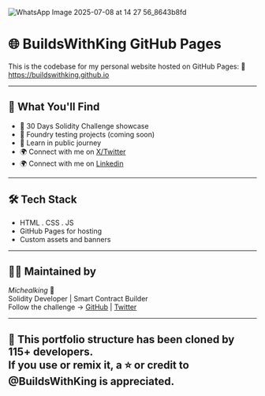 
![WhatsApp Image 2025-07-08 at 14 27 56_8643b8fd](https://github.com/user-attachments/assets/8bd04893-4e32-41dc-a2b2-41cdb61af4c7)


# 🌐 BuildsWithKing GitHub Pages

This is the codebase for my personal website hosted on GitHub Pages:
🔗 https://buildswithking.github.io

---

## 🚀 What You'll Find

- 📜 30 Days Solidity Challenge showcase
- 🧪 Foundry testing projects (coming soon)
- 🧠 Learn in public journey
- 🌍 Connect with me on [X/Twitter](https://x.com/BuildsWithKing)
- 🌍 Connect with me on [Linkedin](https://www.linkedin.com/in/christian-michealking-89724434a?utm_source=share&utm_campaign=share_via&utm_content=profile&utm_medium=android_app)

---

## 🛠 Tech Stack

- HTML . CSS . JS
- GitHub Pages for hosting
- Custom assets and banners

---

## 🧑‍💻 Maintained by

*Michealking* 👑  
Solidity Developer | Smart Contract Builder  
Follow the challenge → [GitHub](https://github.com/BuildsWithKing) | [Twitter](https://x.com/BuildsWithKing)

---
👋 This portfolio structure has been cloned by 115+ developers.  
If you use or remix it, a ⭐ or credit to @BuildsWithKing is appreciated.
---
